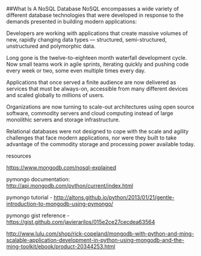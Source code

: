##What Is A NoSQL Database
NoSQL encompasses a wide variety of different database technologies that were developed in response to the demands presented in building modern applications:

Developers are working with applications that create massive volumes of new, rapidly changing data types — structured, semi-structured, unstructured and polymorphic data.

Long gone is the twelve-to-eighteen month waterfall development cycle. Now small teams work in agile sprints, iterating quickly and pushing code every week or two, some even multiple times every day.

Applications that once served a finite audience are now delivered as services that must be always-on, accessible from many different devices and scaled globally to millions of users.

Organizations are now turning to scale-out architectures using open source software, commodity servers and cloud computing instead of large monolithic servers and storage infrastructure.

Relational databases were not designed to cope with the scale and agility challenges that face modern applications, nor were they built to take advantage of the commodity storage and processing power available today.



resources

https://www.mongodb.com/nosql-explained

pymongo documentation: http://api.mongodb.com/python/current/index.html

pymongo tutorial - http://altons.github.io/python/2013/01/21/gentle-introduction-to-mongodb-using-pymongo/

pymongo gist reference - https://gist.github.com/javierarilos/015e2ce27cecdea63564

http://www.lulu.com/shop/rick-copeland/mongodb-with-python-and-ming-scalable-application-development-in-python-using-mongodb-and-the-ming-toolkit/ebook/product-20344253.html
